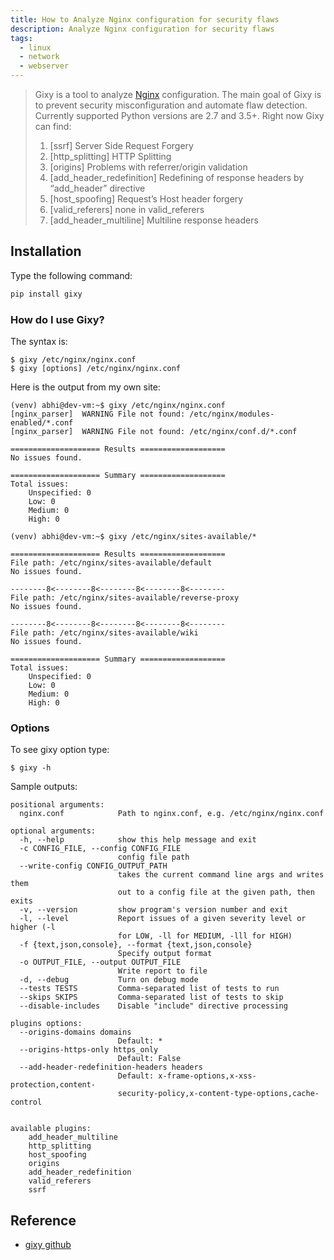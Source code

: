```yaml
---
title: How to Analyze Nginx configuration for security flaws
description: Analyze Nginx configuration for security flaws
tags:
  - linux
  - network
  - webserver
---
```


> Gixy is a tool to analyze [Nginx](guides/nginx.md) configuration. The main goal of Gixy is to prevent security misconfiguration and automate flaw detection. Currently supported Python versions are 2.7 and 3.5+. Right now Gixy can find:
>
> 1. [ssrf] Server Side Request Forgery
> 2. [http_splitting] HTTP Splitting
> 3. [origins] Problems with referrer/origin validation
> 4. [add_header_redefinition] Redefining of response headers by “add_header” directive
> 5. [host_spoofing] Request’s Host header forgery
> 6. [valid_referers] none in valid_referers
> 7. [add_header_multiline] Multiline response headers

## Installation

Type the following command:

```sh
pip install gixy
```

### How do I use Gixy?

The syntax is:

```
$ gixy /etc/nginx/nginx.conf
$ gixy [options] /etc/nginx/nginx.conf
```

Here is the output from my own site:

```
(venv) abhi@dev-vm:~$ gixy /etc/nginx/nginx.conf
[nginx_parser]  WARNING File not found: /etc/nginx/modules-enabled/*.conf
[nginx_parser]  WARNING File not found: /etc/nginx/conf.d/*.conf

==================== Results ===================
No issues found.

==================== Summary ===================
Total issues:
    Unspecified: 0
    Low: 0
    Medium: 0
    High: 0

(venv) abhi@dev-vm:~$ gixy /etc/nginx/sites-available/*

==================== Results ===================
File path: /etc/nginx/sites-available/default
No issues found.

--------8<--------8<--------8<--------8<--------
File path: /etc/nginx/sites-available/reverse-proxy
No issues found.

--------8<--------8<--------8<--------8<--------
File path: /etc/nginx/sites-available/wiki
No issues found.

==================== Summary ===================
Total issues:
    Unspecified: 0
    Low: 0
    Medium: 0
    High: 0

```

### Options

To see gixy option type:

```
$ gixy -h
```

Sample outputs:

```
positional arguments:
  nginx.conf            Path to nginx.conf, e.g. /etc/nginx/nginx.conf

optional arguments:
  -h, --help            show this help message and exit
  -c CONFIG_FILE, --config CONFIG_FILE
                        config file path
  --write-config CONFIG_OUTPUT_PATH
                        takes the current command line args and writes them
                        out to a config file at the given path, then exits
  -v, --version         show program's version number and exit
  -l, --level           Report issues of a given severity level or higher (-l
                        for LOW, -ll for MEDIUM, -lll for HIGH)
  -f {text,json,console}, --format {text,json,console}
                        Specify output format
  -o OUTPUT_FILE, --output OUTPUT_FILE
                        Write report to file
  -d, --debug           Turn on debug mode
  --tests TESTS         Comma-separated list of tests to run
  --skips SKIPS         Comma-separated list of tests to skip
  --disable-includes    Disable "include" directive processing

plugins options:
  --origins-domains domains
                        Default: *
  --origins-https-only https_only
                        Default: False
  --add-header-redefinition-headers headers
                        Default: x-frame-options,x-xss-protection,content-
                        security-policy,x-content-type-options,cache-control


available plugins:
	add_header_multiline
	http_splitting
	host_spoofing
	origins
	add_header_redefinition
	valid_referers
	ssrf
```

## Reference

- [gixy github](https://github.com/yandex/gixy)
